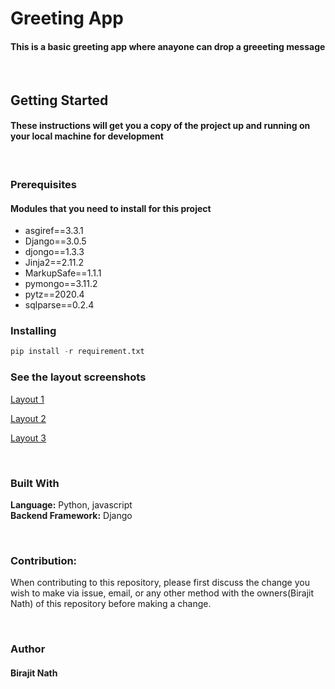 # **Greeting App**
#### This is a basic greeting app where anayone can drop a greeeting message

</br>

## **Getting Started**

#### These instructions will get you a copy of the project up and running on your local machine for development 
</br>

### **Prerequisites**

#### Modules that you need to install for this project

- asgiref==3.3.1 </br>
- Django==3.0.5   </br>
- djongo==1.3.3   </br>
- Jinja2==2.11.2  </br>
- MarkupSafe==1.1.1   </br>
- pymongo==3.11.2 </br>
- pytz==2020.4    </br>
- sqlparse==0.2.4 </br>

### **Installing**
```python
pip install -r requirement.txt
```
### **See the layout screenshots**
[Layout 1]( https://drive.google.com/file/d/1gJAK2bjE-7opdaWezlSkw27-s5XTw-ZG/view?usp=sharing )

[Layout 2](https://drive.google.com/file/d/1S9Uz4ZXexIUfPDucbrCj9xad880dRzQq/view?usp=sharing)

[Layout 3](https://drive.google.com/file/d/131UoPyWIcncONzDyn8Y_d57KCIygaWf9/view?usp=sharing)

</br>

### **Built With**
**Language:** Python, javascript </br>
**Backend Framework:** Django

</br>

### **Contribution:**
When contributing to this repository, please first discuss the change you wish to make via issue, email, or any other method with the owners(Birajit Nath) of this repository before making a change.

</br>

### **Author**
#### Birajit Nath
